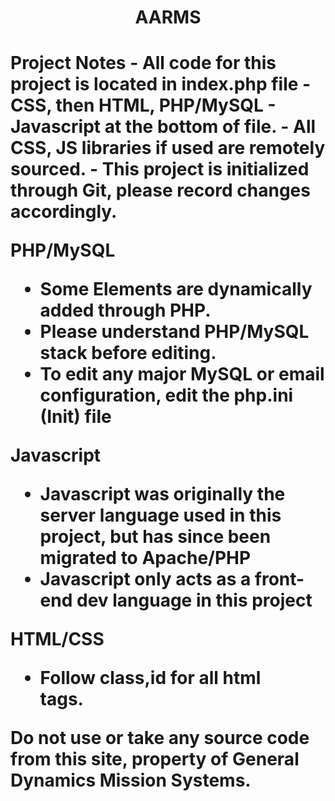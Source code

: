 <h1 style="text-align: center;">AARMS<h1>
Project Notes
- All code for this project is located in index.php file
- CSS, then HTML, PHP/MySQL
- Javascript at the bottom of file. 
- All CSS, JS libraries if used are remotely sourced. 
- This project is initialized through Git, please record changes accordingly. 

PHP/MySQL
- Some Elements are dynamically added through PHP. 
- Please understand PHP/MySQL stack before editing. 
- To edit any major MySQL or email configuration, edit the php.ini (Init) file

Javascript
- Javascript was originally the server language used in this project, but has since been migrated to Apache/PHP
- Javascript only acts as a front-end dev language in this project

HTML/CSS
- Follow class,id for all html <div> tags.

Do not use or take any source code from this site, property of General Dynamics Mission Systems.
